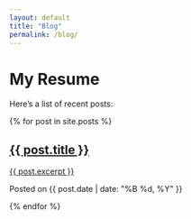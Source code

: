 ```yaml
---
layout: default
title: "Blog"
permalink: /blog/
---
```


# My Resume

Here’s a list of recent posts:

{% for post in site.posts %}
  <div class="post-preview">
    <a href="{{ post.url | prepend: site.baseurl }}">
      <h2>{{ post.title }}</h2>
      <p>{{ post.excerpt }}</p>
    </a>
    <p class="post-meta">Posted on {{ post.date | date: "%B %d, %Y" }}</p>
  </div>
{% endfor %}
